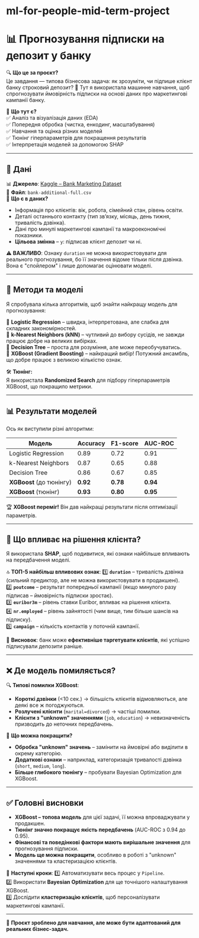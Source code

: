 # ml-for-people-mid-term-project

# 📊 **Прогнозування підписки на депозит у банку**  

🔍 **Що це за проєкт?**  
Це завдання — типова бізнесова задача: як зрозуміти, чи підпише клієнт банку строковий депозит? 🏦 Тут я використала машинне навчання, щоб спрогнозувати ймовірність підписки на основі даних про маркетингові кампанії банку.

📌 **Що тут є?**  
✅ Аналіз та візуалізація даних (EDA)  
✅ Попередня обробка (чистка, енкодинг, масштабування)  
✅ Навчання та оцінка різних моделей  
✅ Тюнінг гіперпараметрів для покращення результатів  
✅ Інтерпретація моделей за допомогою SHAP  

---

## 📂 **Дані**
📊 **Джерело**: [Kaggle – Bank Marketing Dataset](https://www.kaggle.com/datasets/sahistapatel96/bankadditionalfullcsv)  
📁 **Файл**: `bank-additional-full.csv`  
📝 **Що є в даних?**  
- Інформація про клієнтів: вік, робота, сімейний стан, рівень освіти.  
- Деталі останнього контакту (тип зв’язку, місяць, день тижня, тривалість дзвінка).  
- Дані про минулі маркетингові кампанії та макроекономічні показники.  
- **Цільова змінна** – `y`: підписав клієнт депозит чи ні.  

⚠️ **ВАЖЛИВО**: Ознаку `duration` не можна використовувати для реального прогнозування, бо її значення відоме тільки після дзвінка. Вона є "спойлером" і лише допомагає оцінювати моделі.

---

## 🚀 **Методи та моделі**
Я спробувала кілька алгоритмів, щоб знайти найкращу модель для прогнозування:  

🔹 **Logistic Regression** – швидка, інтерпретована, але слабка для складних закономірностей.  
🔹 **k-Nearest Neighbors (kNN)** – чутливий до вибору сусідів, не завжди працює добре на великих вибірках.  
🔹 **Decision Tree** – проста для розуміння, але може переобучуватись.  
🔹 **XGBoost (Gradient Boosting)** – найкращий вибір! Потужний ансамбль, що добре працює з великою кількістю ознак.  

🛠 **Тюнінг:**  
Я використала **Randomized Search** для підбору гіперпараметрів XGBoost, що покращило метрики.

---

## 📊 **Результати моделей**
Ось як виступили різні алгоритми:

| Модель                | Accuracy | F1-score | AUC-ROC |
|----------------------|----------|----------|---------|
| Logistic Regression | 0.89     | 0.72     | 0.91    |
| k-Nearest Neighbors | 0.87     | 0.65     | 0.88    |
| Decision Tree       | 0.86     | 0.67     | 0.85    |
| **XGBoost** (до тюнінгу) | **0.92** | **0.78** | **0.94** |
| **XGBoost** (тюнінг) | **0.93** | **0.80** | **0.95** |

🏆 **XGBoost переміг!** Він дав найкращі результати після оптимізації параметрів.

---

## 🔬 **Що впливає на рішення клієнта?**
Я використала **SHAP**, щоб подивитися, які ознаки найбільше впливають на передбачення моделі.

🔝 **ТОП-5 найбільш впливових ознак**:
1️⃣ **`duration`** – тривалість дзвінка (сильний предиктор, але не можна використовувати в продакшені).  
2️⃣ **`poutcome`** – результат попередньої кампанії (якщо минулого разу підписав – ймовірність підписки зростає).  
3️⃣ **`euribor3m`** – рівень ставки Euribor, впливає на рішення клієнта.  
4️⃣ **`nr.employed`** – рівень зайнятості (чим вище, тим більше шансів на підписку).  
5️⃣ **`campaign`** – кількість контактів у поточній кампанії.  

📌 **Висновок**: банк може **ефективніше таргетувати клієнтів**, які успішно підписували депозити раніше.

---

## ❌ **Де модель помиляється?**
🔍 **Типові помилки XGBoost**:
- **Короткі дзвінки** (<10 сек.) → більшість клієнтів відмовляються, але деякі все ж погоджуються.  
- **Розлучені клієнти** (`marital=divorced`) → частіші помилки.  
- **Клієнти з "unknown" значеннями** (`job`, `education`) → невизначеність призводить до неточних передбачень.  

🤔 **Що можна покращити?**
- **Обробка "unknown" значень** – замінити на ймовірні або виділити в окрему категорію.  
- **Додаткові ознаки** – наприклад, категоризація тривалості дзвінка (`short`, `medium`, `long`).  
- **Більше глибокого тюнінгу** – пробувати Bayesian Optimization для XGBoost.

---

## ✅ **Головні висновки**
- **XGBoost – топова модель** для цієї задачі, її можна впроваджувати у продакшен.  
- **Тюнінг значно покращує якість передбачень** (AUC-ROC з 0.94 до 0.95).  
- **Фінансові та поведінкові фактори мають вирішальне значення** для прогнозування підписки.  
- **Модель ще можна покращити**, особливо в роботі з "unknown" значеннями та кластеризацією клієнтів.  

🚀 **Наступні кроки**:
1️⃣ Автоматизувати весь процес у `Pipeline`.  
2️⃣ Використати **Bayesian Optimization** для ще точнішого налаштування XGBoost.  
3️⃣ Дослідити **кластеризацію клієнтів**, щоб персоналізувати маркетингові кампанії.  

---

🔗 **Проєкт зроблено для навчання, але може бути адаптований для реальних бізнес-задач.**  
